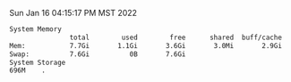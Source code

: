 Sun Jan 16 04:15:17 PM MST 2022
```bash
System Memory
               total        used        free      shared  buff/cache   available
Mem:           7.7Gi       1.1Gi       3.6Gi       3.0Mi       2.9Gi       6.3Gi
Swap:          7.6Gi          0B       7.6Gi
System Storage
696M	.
```
```bash
